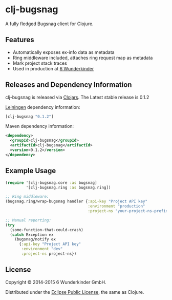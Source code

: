

# clj-bugsnag

A fully fledged Bugsnag client for Clojure.


## Features

 - Automatically exposes ex-info data as metadata
 - Ring middleware included, attaches ring request map as metadata
 - Mark project stack traces
 - Used in production at [6 Wunderkinder](http://www.6wunderkinder.com/)


## Releases and Dependency Information

clj-bugsnag is released via [Clojars](https://clojars.org/clj-bugsnag). The Latest stable release is 0.1.2

[Leiningen](https://github.com/technomancy/leiningen) dependency information:

```clojure
[clj-bugsnag "0.1.2"]
```

Maven dependency information:

```xml
<dependency>
  <groupId>clj-bugsnag</groupId>
  <artifactId>clj-bugsnag</artifactId>
  <version>0.1.2</version>
</dependency>
```


## Example Usage

```clojure
(require '[clj-bugsnag.core :as bugsnag]
         '[clj-bugsnag.ring :as bugsnag.ring])

;; Ring middleware:
(bugsnag.ring/wrap-bugsnag handler {:api-key "Project API key"
                                    :environment "production"
                                    :project-ns "your-project-ns-prefix"})

;; Manual reporting:
(try
  (some-function-that-could-crash)
  (catch Exception ex
    (bugsnag/notify ex
      {:api-key "Project API key"
       :environment "dev"
       :project-ns project-ns})
```


## License

Copyright © 2014-2015 6 Wunderkinder GmbH.

Distributed under the [Eclipse Public License](http://www.eclipse.org/legal/epl-v10.html), the same as Clojure.
